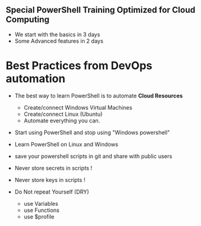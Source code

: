 ## Special PowerShell Training Optimized for Cloud Computing

- We start with the basics in 3 days
- Some Advanced features in 2 days

# Best Practices from DevOps automation

- The best way to learn PowerShell is to automate **Cloud Resources**
  - Create/connect Windows Virtual Machines 
  - Create/connect Linux (Ubuntu)  
  - Automate everything you can.

- Start using PowerShell and stop using "Windows powershell"

- Learn PowerShell on Linux and Windows 

- save your powershell scripts in git and share with public users

- Never store secrets in scripts !
- Never store keys in scripts !

- Do Not repeat Yourself (DRY)
  - use Variables
  - use Functions
  - use $profile


